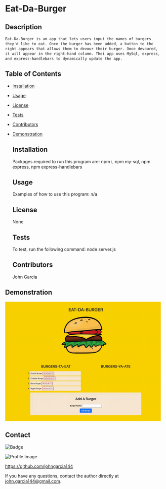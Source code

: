 
  # Eat-Da-Burger 
  
  ## Description
    Eat-Da-Burger is an app that lets users input the names of burgers they'd like to eat. Once the burger has been added, a button to the right appears that allows them to devour their burger. Once devoured, it will appear in the right-hand column. Thei app uses MySql, express, and express-handlebars to dynamically update the app. 

  ## Table of Contents
  - [Installation](#installation)
  - [Usage](#usage)
  - [License](#license)
  - [Tests](#tests)
  - [Contributors](#contributors)
- [Demonstration](#demonstration)

  ## Installation
  Packages required to run this program are: npm i, npm my-sql, npm express, npm express-handlebars
  
  ## Usage
  Examples of how to use this program: n/a

  ## License
  None

  ## Tests
  To test, run the following command: node server.js

  ## Contributors
  John Garcia

## Demonstration

![Burgergif](./burger.gif)

  ## Contact
  
![Badge](https://img.shields.io/badge/Github-johngarcia144-4cbbb9) 
  
![Profile Image](https://github.com/johngarcia144.png?size=50)
  
https://github.com/johngarcia144
  
If you have any questions, contact the author directly at john.garcia144@gmail.com.
 